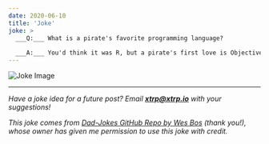 ```yaml
---
date: 2020-06-10
title: 'Joke'
joke: >
  ___Q:___ What is a pirate's favorite programming language?
  
  ___A:___ You'd think it was R, but a pirate's first love is Objectively C.
---
```


![Joke Image](https://private.xtrp.io/projects/DailyDeveloperJokes/public_image_server/images/5e125970d9ec2.png)

---
*Have a joke idea for a future post? Email **[xtrp@xtrp.io](mailto:xtrp@xtrp.io)** with your suggestions!*

*This joke comes from [Dad-Jokes GitHub Repo by Wes Bos](https://github.com/wesbos/dad-jokes) (thank you!), whose owner has given me permission to use this joke with credit.*

<!-- 
Joke text:
**Q:** What is a pirate's favorite programming language?

**A:** You'd think it was R, but a pirate's first love is Objectively C.
 -->

